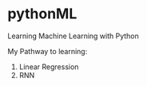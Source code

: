 # pythonML
Learning Machine Learning with Python

My Pathway to learning:
1. Linear Regression
2. RNN